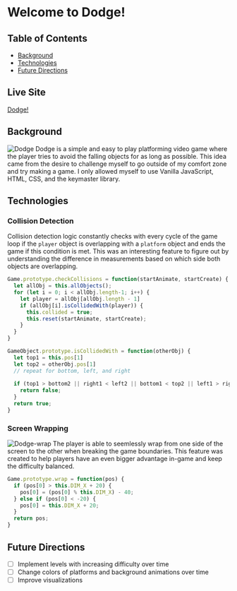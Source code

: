 # Welcome to Dodge!
## Table of Contents
* [Background](#background)
* [Technologies](#technologies)
* [Future Directions](#future-directions)
## Live Site
[Dodge!](https://shaphen.github.io/Dodge/)

## Background
![Dodge](https://github.com/Shaphen/Dodge/blob/master/dist/gifs/dodge.gif)
Dodge is a simple and easy to play platforming video game where the player tries to avoid the falling objects for as long as possible. This idea came from the desire to challenge myself to go outside of my comfort zone and try making a game. I only allowed myself to use Vanilla JavaScript, HTML, CSS, and the keymaster library.

## Technologies
### Collision Detection
Collision detection logic constantly checks with every cycle of the game loop if the `player` object is overlapping with a `platform` object and ends the game if this condition is met. This was an interesting feature to figure out by understanding the difference in measurements based on which side both objects are overlapping.

```javascript
Game.prototype.checkCollisions = function(startAnimate, startCreate) {
  let allObj = this.allObjects();
  for (let i = 0; i < allObj.length-1; i++) {
    let player = allObj[allObj.length - 1]
    if (allObj[i].isCollidedWith(player)) {
      this.collided = true;
      this.reset(startAnimate, startCreate);
    }
  }
}

GameObject.prototype.isCollidedWith = function(otherObj) {
  let top1 = this.pos[1]
  let top2 = otherObj.pos[1]
  // repeat for bottom, left, and right
  
  if (top1 > bottom2 || right1 < left2 || bottom1 < top2 || left1 > right2) {
    return false;
  }
  return true;
}
```

### Screen Wrapping
![Dodge-wrap](https://github.com/Shaphen/Dodge/blob/master/dist/gifs/dodge_wrap.gif)
The player is able to seemlessly wrap from one side of the screen to the other when breaking the game boundaries. This feature was created to help players have an even bigger advantage in-game and keep the difficulty balanced.

```javascript
Game.prototype.wrap = function(pos) {
  if (pos[0] > this.DIM_X + 20) {
    pos[0] = (pos[0] % this.DIM_X) - 40;
  } else if (pos[0] < -20) {
    pos[0] = this.DIM_X + 20;
  }
  return pos;
}
```

## Future Directions
- [ ] Implement levels with increasing difficulty over time
- [ ] Change colors of platforms and background animations over time
- [ ] Improve visualizations
